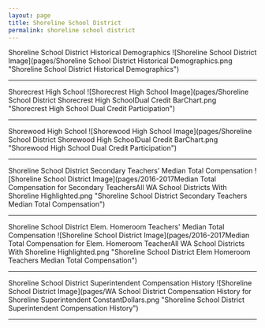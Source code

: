 ```yaml
---
layout: page
title: Shoreline School District
permalink: shoreline school district
---
```



Shoreline School District Historical Demographics
![Shoreline School District Image](pages/Shoreline School District Historical Demographics.png "Shoreline School District Historical Demographics")

___

Shorecrest High School
![Shorecrest High School Image](pages/Shoreline School District Shorecrest High SchoolDual Credit BarChart.png "Shorecrest High School Dual Credit Participation")

___

Shorewood High School
![Shorewood High School Image](pages/Shoreline School District Shorewood High SchoolDual Credit BarChart.png "Shorewood High School Dual Credit Participation")

___

Shoreline School District Secondary Teachers' Median Total Compensation
![Shoreline School District Image](pages/2016-2017Median Total Compensation for Secondary TeachersAll WA School Districts With Shoreline Highlighted.png "Shoreline School District Secondary Teachers Median Total Compensation")

___

Shoreline School District Elem. Homeroom Teachers' Median Total Compensation
![Shoreline School District Image](pages/2016-2017Median Total Compensation for Elem. Homeroom TeacherAll WA School Districts With Shoreline Highlighted.png "Shoreline School District Elem Homeroom Teachers Median Total Compensation")

___

Shoreline School District Superintendent Compensation History
![Shoreline School District Image](pages/WA School District Compensation History for Shoreline Superintendent ConstantDollars.png "Shoreline School District Superintendent Compensation History")

___

